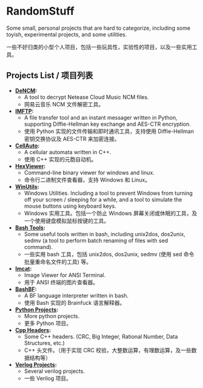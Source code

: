 # RandomStuff

Some small, personal projects that are hard to categorize, including some toyish, experimental projects, and some utilities.

一些不好归类的小型个人项目，包括一些玩具性，实验性的项目，以及一些实用工具。

## Projects List / 项目列表

+ **[DeNCM](Python/DeNCM):**
  + A tool to decrypt Netease Cloud Music NCM files.
  + 网易云音乐 NCM 文件解密工具。
+ **[IMFTP](Python/IMFTP):** 
  + A file transfer tool and an instant messager written in Python, supporting Diffie-Hellman key exchange and AES-CTR encryption.
  + 使用 Python 实现的文件传输和即时通讯工具，支持使用 Diffie-Hellman 密钥交换协议及 AES-CTR 来加密连接。
+ **[CellAuto](C++/CellAuto):**
  + A cellular automata written in C++.
  + 使用 C++ 实现的元胞自动机。
+ **[HexViewer](C/HexViewer):**
  + Command-line binary viewer for windows and linux.
  + 命令行二进制文件查看器，支持 Windows 和 Linux。
+ **[WinUtils](C/WinUtils):**
  + Windows Utilities. Including a tool to prevent Windows from turning off your screen / sleeping for a while, and a tool to simulate the mouse buttons using keyboard keys.
  + Windows 实用工具。包括一个防止 Windows 屏幕关闭或休眠的工具，及一个使用键盘模拟鼠标按键的工具。
+ **[Bash Tools](Bash):**
  + Some useful tools written in bash, including unix2dos, dos2unix, sedmv (a tool to perform batch renaming of files with sed command).
  + 一些实用 bash 工具，包括 unix2dos, dos2unix, sedmv (使用 sed 命令批量重命名文件的工具) 等。
+ **[Imcat](Python/ANSI):**
  + Image Viewer for ANSI Terminal.
  + 用于 ANSI 终端的图片查看器。
+ **[BashBF](Bash/Brainfuck):**
  + A BF language interpreter written in bash.
  + 使用 Bash 实现的 Brainfuck 语言解释器。
+ **[Python Projects](Python):**
  + More python projects.
  + 更多 Python 项目。
+ **[Cpp Headers](C++/include):**
  + Some C++ headers. (CRC, Big Integer, Rational Number, Data Structures, etc.)
  + C++ 头文件。（用于实现 CRC 校验，大整数运算，有理数运算，及一些数据结构等）
+ **[Verlog Projects](Verilog):**
  + Several verilog projects.
  + 一些 Verilog 项目。
